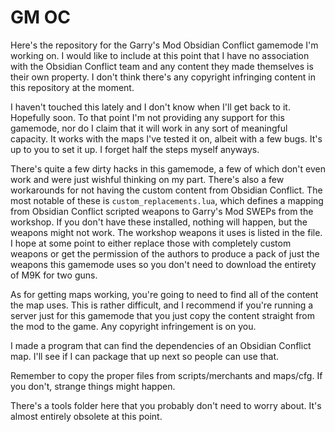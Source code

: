 # GM OC

Here's the repository for the Garry's Mod Obsidian Conflict gamemode I'm working on. I would like to include at this point that I have no association with the Obsidian Conflict team and any content they made themselves is their own property. I don't think there's any copyright infringing content in this repository at the moment.

I haven't touched this lately and I don't know when I'll get back to it. Hopefully soon. To that point I'm not providing any support for this gamemode, nor do I claim that it will work in any sort of meaningful capacity. It works with the maps I've tested it on, albeit with a few bugs. It's up to you to set it up. I forget half the steps myself anyways.

There's quite a few dirty hacks in this gamemode, a few of which don't even work and were just wishful thinking on my part. There's also a few workarounds for not having the custom content from Obsidian Conflict. The most notable of these is `custom_replacements.lua`, which defines a mapping from Obsidian Conflict scripted weapons to Garry's Mod SWEPs from the workshop. If you don't have these installed, nothing will happen, but the weapons might not work. The workshop weapons it uses is listed in the file. I hope at some point to either replace those with completely custom weapons or get the permission of the authors to produce a pack of just the weapons this gamemode uses so you don't need to download the entirety of M9K for two guns.

As for getting maps working, you're going to need to find all of the content the map uses. This is rather difficult, and I recommend if you're running a server just for this gamemode that you just copy the content straight from the mod to the game. Any copyright infringement is on you.

I made a program that can find the dependencies of an Obsidian Conflict map. I'll see if I can package that up next so people can use that. 

Remember to copy the proper files from scripts/merchants and maps/cfg. If you don't, strange things might happen.

There's a tools folder here that you probably don't need to worry about. It's almost entirely obsolete at this point.
